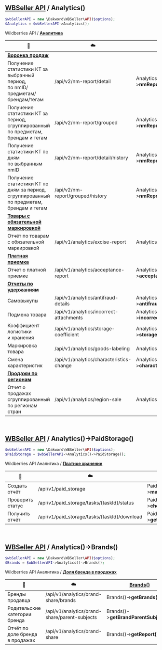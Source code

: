 ## [WBSeller API](/docs/API.md) / Analytics()

```php
$wbSellerAPI = new \Dakword\WBSeller\API($options);
$Analytics = $wbSellerAPI->Analytics();
```

Wildberries API / [**Аналитика**](https://openapi.wb.ru/analytics/api/ru/)

| :speech_balloon: | :cloud: | [Analytics()](/src/API/Endpoint/Analytics.php) |
| ---------------- | ------- | ---------------------------------------------- |
| [**Воронка продаж**](https://openapi.wb.ru/analytics/api/ru/#tag/Voronka-prodazh) |||
| Получение статистики КТ за выбранный период,<br>по nmID/предметам/брендам/тегам             | /api/v2/nm-report/detail          | Analytics()->**nmReportDetail()**         |
| Получение статистики КТ за период,<br>сгруппированный по предметам, брендам и тегам         | /api/v2/nm-report/grouped         | Analytics()->**nmReportGrouped()**        |
| Получение статистики КТ по дням<br>по выбранным nmID                                        | /api/v2/nm-report/detail/history  | Analytics()->**nmReportDetailHistory()**  |
| Получение статистики КТ по дням за период,<br>сгруппированный по предметам, брендам и тегам | /api/v2/nm-report/grouped/history | Analytics()->**nmReportGroupedHistory()** |
| [**Товары с обязательной маркировкой**](https://openapi.wb.ru/analytics/api/ru/#tag/Tovary-s-obyazatelnoj-markirovkoj) |||
| Отчёт по товарам с обязательной маркировкой | /api/v1/analytics/excise-report | Analytics()->**exciseReport()** |
| [**Платная приемка**](https://openapi.wb.ru/analytics/api/ru/#tag/Platnaya-priyomka) |||
| Отчет о платной приемке | /api/v1/analytics/acceptance-report | Analytics()->**acceptanceReport()** |
| [**Отчеты по удержаниям**](https://openapi.wb.ru/analytics/api/ru/#tag/Otchyoty-po-uderzhaniyam) |||
| Самовыкупы                          | /api/v1/analytics/antifraud-details      | Analytics()->**antifraudDetails()**      |
| Подмена товара                      | /api/v1/analytics/incorrect-attachments  | Analytics()->**incorrectAttachments()**  |
| Коэффициент логистики<br>и хранения | /api/v1/analytics/storage-coefficient    | Analytics()->**storageCoefficient()**    |
| Маркировка товара                   | /api/v1/analytics/goods-labeling         | Analytics()->**goodsLabeling()**         |
| Смена характеристик                 | /api/v1/analytics/characteristics-change | Analytics()->**characteristicsChange()** |
| [**Продажи по регионам**](https://openapi.wb.ru/analytics/api/ru/#tag/Prodazhi-po-regionam) |||
| Отчет о продажах сгруппированный<br>по регионам стран | /api/v1/analytics/region-sale | Analytics()->**regionSale()** |
<br>

## [WBSeller API](/docs/API.md) / Analytics()->PaidStorage()

```php
$wbSellerAPI = new \Dakword\WBSeller\API($options);
$PaidStorage = $wbSellerAPI->Analytics()->PaidStorage();
```
Wildberries API Аналитика / [**Платное хранение**](https://openapi.wb.ru/analytics/api/ru/#tag/Platnoe-hranenie)

| :speech_balloon: | :cloud: | [PaidStorage()](/src/API/Endpoint/Subpoint/PaidStorage.php) |
| ---------------- | ------- | ----------------------------------------------------------- |
| Создать отчёт    | /api/v1/paid_storage                         | PaidStorage()->**makeReport()**        |
| Проверить статус | /api/v1/paid_storage/tasks/{taskId}/status   | PaidStorage()->**checkReportStatus()** |
| Получить отчёт   | /api/v1/paid_storage/tasks/{taskId}/download | PaidStorage()->**getReport()**         |
<br>

## [WBSeller API](/docs/API.md) / Analytics()->Brands()

```php
$wbSellerAPI = new \Dakword\WBSeller\API($options);
$Brands = $wbSellerAPI->Analytics()->Brands();
```
Wildberries API Аналитика / [**Доля бренда в продажах**](https://openapi.wb.ru/analytics/api/ru/#tag/Dolya-brenda-v-prodazhah)

| :speech_balloon: | :cloud: | [Brands()](/src/API/Endpoint/Subpoint/Brands.php) |
| ---------------- | ------- | ------------------------------------------------- |
| Бренды продавца                 | /api/v1/analytics/brand-share/brands          | Brands()->**getBrands()**              |
| Родительские категории бренда   | /api/v1/analytics/brand-share/parent-subjects | Brands()->**getBrandParentSubjects()** |
| Отчёт по доле бренда в продажах | /api/v1/analytics/brand-share                 | Brands()->**getReport()**              |
